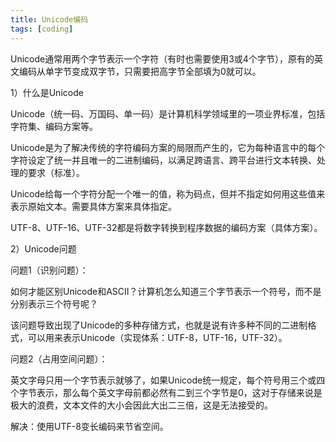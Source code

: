 ```yaml
---
title: Unicode编码
tags: [coding]
---
```


Unicode通常用两个字节表示一个字符（有时也需要使用3或4个字节），原有的英文编码从单字节变成双字节，只需要把高字节全部填为0就可以。

1）什么是Unicode

Unicode（统一码、万国码、单一码）是计算机科学领域里的一项业界标准，包括字符集、编码方案等。

Unicode是为了解决传统的字符编码方案的局限而产生的，它为每种语言中的每个字符设定了统一并且唯一的二进制编码，以满足跨语言、跨平台进行文本转换、处理的要求（标准）。

Unicode给每一个字符分配一个唯一的值，称为码点，但并不指定如何用这些值来表示原始文本。需要具体方案来具体指定。

UTF-8、UTF-16、UTF-32都是将数字转换到程序数据的编码方案（具体方案）。

2）Unicode问题

问题1（识别问题）：

如何才能区别Unicode和ASCII？计算机怎么知道三个字节表示一个符号，而不是分别表示三个符号呢？

该问题导致出现了Unicode的多种存储方式，也就是说有许多种不同的二进制格式，可以用来表示Unicode（实现体系：UTF-8，UTF-16，UTF-32）。

问题2（占用空间问题）：

英文字母只用一个字节表示就够了，如果Unicode统一规定，每个符号用三个或四个字节表示，那么每个英文字母前都必然有二到三个字节是0，这对于存储来说是极大的浪费，文本文件的大小会因此大出二三倍，这是无法接受的。

解决：使用UTF-8变长编码来节省空间。